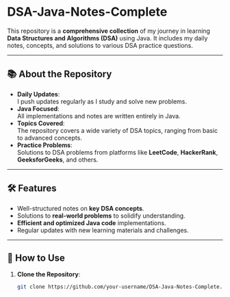 # DSA-Java-Notes-Complete

This repository is a **comprehensive collection** of my journey in learning **Data Structures and Algorithms (DSA)** using Java. It includes my daily notes, concepts, and solutions to various DSA practice questions.

---

## 📚 About the Repository

- **Daily Updates**:  
  I push updates regularly as I study and solve new problems.
- **Java Focused**:  
  All implementations and notes are written entirely in Java.
- **Topics Covered**:  
  The repository covers a wide variety of DSA topics, ranging from basic to advanced concepts.
- **Practice Problems**:  
  Solutions to DSA problems from platforms like **LeetCode**, **HackerRank**, **GeeksforGeeks**, and others.

---

## 🛠️ Features

- Well-structured notes on **key DSA concepts**.
- Solutions to **real-world problems** to solidify understanding.
- **Efficient and optimized Java code** implementations.
- Regular updates with new learning materials and challenges.

---

## 🚀 How to Use

1. **Clone the Repository**:  
   ```bash
   git clone https://github.com/your-username/DSA-Java-Notes-Complete.git
